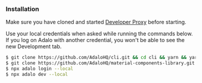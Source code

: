### Installation
Make sure you have cloned and started [Developer Proxy](https://github.com/AdaloHQ/developer-proxy) before starting. 

Use your local credentials when asked while running the commands below. If you log on Adalo with another credential, you won't be able to see the new Development tab.

```sh
$ git clone https://github.com/AdaloHQ/cli.git && cd cli && yarn && yarn link & cd ..  
$ git clone https://github.com/AdaloHQ/material-components-library.git && cd material-components-library && yarn link @adalo/cli && yarn
$ npx adalo login --local
$ npx adalo dev --local
```
